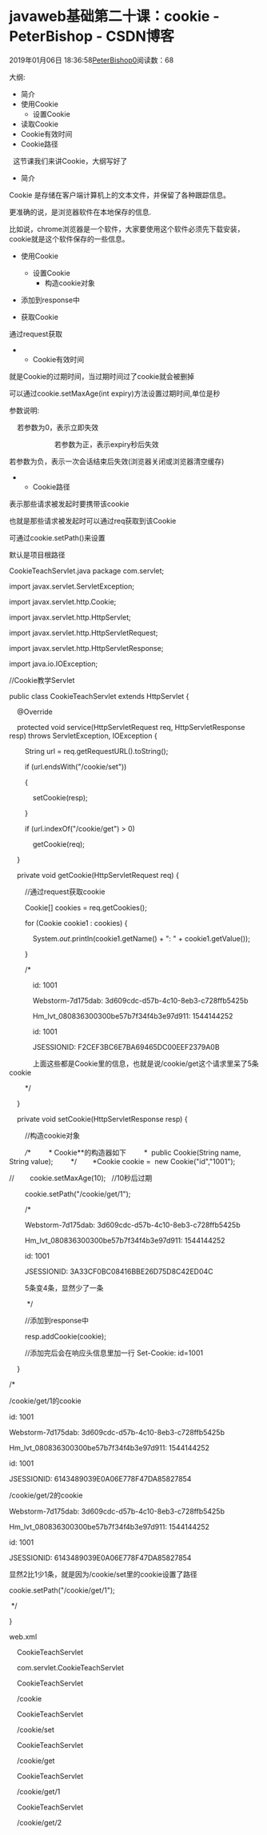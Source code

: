 # javaweb基础第二十课：cookie - PeterBishop - CSDN博客





2019年01月06日 18:36:58[PeterBishop0](https://me.csdn.net/qq_40061421)阅读数：68








大纲:
- 简介
- 使用Cookie
	- 设置Cookie
- 读取Cookie
- Cookie有效时间
- Cookie路径




  这节课我们来讲Cookie，大纲写好了


- 简介

Cookie 是存储在客户端计算机上的文本文件，并保留了各种跟踪信息。

更准确的说，是浏览器软件在本地保存的信息.

比如说，chrome浏览器是一个软件，大家要使用这个软件必须先下载安装，cookie就是这个软件保存的一些信息。


- 使用Cookie
	- 设置Cookie
		- 构造cookie对象
- 添加到response中

- 获取Cookie


通过request获取
- - Cookie有效时间


就是Cookie的过期时间，当过期时间过了cookie就会被删掉

可以通过cookie.setMaxAge(int expiry)方法设置过期时间,单位是秒

参数说明:

    若参数为0，表示立即失效

                       若参数为正，表示expiry秒后失效

若参数为负，表示一次会话结束后失效(浏览器关闭或浏览器清空缓存)
- - Cookie路径


表示那些请求被发起时要携带该cookie

也就是那些请求被发起时可以通过req获取到该Cookie

可通过cookie.setPath()来设置

默认是项目根路径



CookieTeachServlet.java
package com.servlet;



import javax.servlet.ServletException;

import javax.servlet.http.Cookie;

import javax.servlet.http.HttpServlet;

import javax.servlet.http.HttpServletRequest;

import javax.servlet.http.HttpServletResponse;

import java.io.IOException;



//Cookie教学Servlet

public class CookieTeachServlet extends HttpServlet {

    @Override

    protected void service(HttpServletRequest req, HttpServletResponse resp) throws ServletException, IOException {



        String url = req.getRequestURL().toString();

        if (url.endsWith("/cookie/set"))

        {

            setCookie(resp);

        }

        if (url.indexOf("/cookie/get") > 0)

            getCookie(req);

    }



    private void getCookie(HttpServletRequest req) {

        //通过request获取cookie

        Cookie[] cookies = req.getCookies();

        for (Cookie cookie1 : cookies) {

            System.*out*.println(cookie1.getName() + ": " + cookie1.getValue());

        }

        /*

            id: 1001

            Webstorm-7d175dab: 3d609cdc-d57b-4c10-8eb3-c728ffb5425b

            Hm_lvt_080836300300be57b7f34f4b3e97d911: 1544144252

            id: 1001

            JSESSIONID: F2CEF3BC6E7BA69465DC00EEF2379A0B



            上面这些都是Cookie里的信息，也就是说/cookie/get这个请求里呆了5条cookie

        */

    }



    private void setCookie(HttpServletResponse resp) {

        //构造cookie对象

        */**         * Cookie**的构造器如下         *  public Cookie(String name, String value);         */        *Cookie cookie =  new Cookie("id","1001");

//        cookie.setMaxAge(10);   //10秒后过期

        cookie.setPath("/cookie/get/1");

        /*

        Webstorm-7d175dab: 3d609cdc-d57b-4c10-8eb3-c728ffb5425b

        Hm_lvt_080836300300be57b7f34f4b3e97d911: 1544144252

        id: 1001

        JSESSIONID: 3A33CF0BC08416BBE26D75D8C42ED04C



        5条变4条，显然少了一条

         */

        //添加到response中

        resp.addCookie(cookie);

        //添加完后会在响应头信息里加一行 Set-Cookie: id=1001

    }



/*

/cookie/get/1的cookie

id: 1001

Webstorm-7d175dab: 3d609cdc-d57b-4c10-8eb3-c728ffb5425b

Hm_lvt_080836300300be57b7f34f4b3e97d911: 1544144252

id: 1001

JSESSIONID: 6143489039E0A06E778F47DA85827854



/cookie/get/2的cookie

Webstorm-7d175dab: 3d609cdc-d57b-4c10-8eb3-c728ffb5425b

Hm_lvt_080836300300be57b7f34f4b3e97d911: 1544144252

id: 1001

JSESSIONID: 6143489039E0A06E778F47DA85827854



显然2比1少1条，就是因为/cookie/set里的cookie设置了路径

cookie.setPath("/cookie/get/1");

 */

}


web.xml
<servlet>

    <servlet-name>CookieTeachServlet</servlet-name>

    <servlet-class>com.servlet.CookieTeachServlet</servlet-class>

</servlet>



<servlet-mapping>

    <servlet-name>CookieTeachServlet</servlet-name>

    <url-pattern>/cookie</url-pattern>

</servlet-mapping>



<servlet-mapping>

    <servlet-name>CookieTeachServlet</servlet-name>

    <url-pattern>/cookie/set</url-pattern>

</servlet-mapping>



<servlet-mapping>

    <servlet-name>CookieTeachServlet</servlet-name>

    <url-pattern>/cookie/get</url-pattern>

</servlet-mapping>



<servlet-mapping>

    <servlet-name>CookieTeachServlet</servlet-name>

    <url-pattern>/cookie/get/1</url-pattern>

</servlet-mapping>



<servlet-mapping>

    <servlet-name>CookieTeachServlet</servlet-name>

    <url-pattern>/cookie/get/2</url-pattern>

</servlet-mapping>




